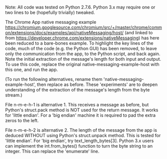 Note: All code was tested on Python 2.7.6.  Python 3.x may require  one or two lines to be (hopefully trivially) tweaked. 

The Chrome App native messaging example https://chromium.googlesource.com/chromium/src/+/master/chrome/common/extensions/docs/examples/api/nativeMessaging/host/ 
(and linked to from https://developer.chrome.com/extensions/nativeMessaging) has here been reduced to a bare-bones example.  To highlight the key lines of the code, much of the code (e.g. the Python GUI) has been removed, to leave only the communication from the app, to the Python script, 
and back again.  Note the initial extraction of the message's length for both input and output.  To use this code, replace the original 
native-messaging-example-host with this one, and run the app.  

(To run the following alternatives, rename them 'native-messaging-example-host', then replace as before.  These 'experiments' are to deepen understanding of the extraction of the message's length from the byte stream.)

File n-m-e-h-1 is alternative 1.  This receives a message as before, but Python's struct.pack method is NOT used for the return message.  It works for 'little endian'.  For a 'big endian' 
machine it is required to pad the extra zeros to the left. 

File n-m-e-h-2 is alternative 2.  The length of the message from the app is deduced WITHOUT using Python's struct.unpack method.  This is tested for 'little endian'. 
 For 'big endian', try text_length_bytes[3].  Python 3.x users can implement the int.from_bytes() function to turn the byte string to an integer.  This can replace the 'enumerate' line.  
